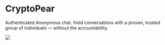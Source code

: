 CryptoPear
==========

Authenticated Anonymous chat. Hold conversations with a proven, trusted group of individuals — without the accountability.

![](http://i.imgur.com/zxEeIiX.png)
